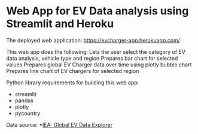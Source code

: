 # Web App for EV Data analysis using Streamlit and Heroku

The deployed web application: https://evcharger-app.herokuapp.com/

This web app does the following:
Lets the user select the category of EV data analysis, vehicle type and region
Prepares bar chart for selected values
Prepares global EV Charger data over time using plotly bubble chart
Prepares line chart of EV chargers for selected region

Python library requirements for building this web app:
* streamlit
* pandas
* plotly
* pycountry

Data source:
*[IEA: Global EV Data Explorer](https://www.iea.org/articles/global-ev-data-explorer)
